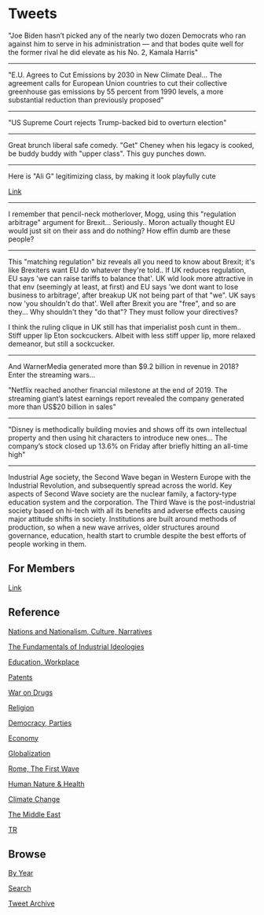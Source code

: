 # Tweets

"Joe Biden hasn’t picked any of the nearly two dozen Democrats who ran
against him to serve in his administration — and that bodes quite well
for the former rival he did elevate as his No. 2, Kamala Harris"

---

"E.U. Agrees to Cut Emissions by 2030 in New Climate Deal... The
agreement calls for European Union countries to cut their collective
greenhouse gas emissions by 55 percent from 1990 levels, a more
substantial reduction than previously proposed"

---

"US Supreme Court rejects Trump-backed bid to overturn election"

---

Great brunch liberal safe comedy. "Get" Cheney when his legacy is
cooked, be buddy buddy with "upper class". This guy punches down.

---

Here is "Ali G" legitimizing class, by making it look playfully cute

[Link](https://youtu.be/03SiNNYJu3g?t=168)

---

I remember that pencil-neck motherlover, Mogg, using this "regulation
arbitrage" argument for Brexit... Seriously.. Moron actually thought
EU would just sit on their ass and do nothing? How effin dumb are
these people?

---

This "matching regulation" biz reveals all you need to know about
Brexit; it's like Brexiters want EU do whatever they're told.. If UK
reduces regulation, EU says 'we can raise tariffs to balance that'. UK
wld look more attractive in that env (seemingly at least, at first)
and EU says 'we dont want to lose business to arbitrage', after
breakup UK not being part of that "we". UK says now 'you shouldn't do
that'. Well after Brexit you are "free", and so are they... Why
shouldn't they "do that"? They must follow your directives?

I think the ruling clique in UK still has that imperialist posh cunt
in them.. Stiff upper lip Eton sockcuckers. Albeit with less stiff
upper lip, more relaxed demeanor, but still a sockcucker.

---

And WarnerMedia generated more than $9.2 billion in revenue in 2018?
Enter the streaming wars...

"Netflix reached another financial milestone at the end of 2019. The
streaming giant’s latest earnings report revealed the company
generated more than US$20 billion in sales"

---

"Disney is methodically building movies and shows off its own
intellectual property and then using hit characters to introduce new
ones...  The company’s stock closed up 13.6% on Friday after briefly
hitting an all-time high"

---

Industrial Age society, the Second Wave began in Western Europe with
the Industrial Revolution, and subsequently spread across the
world. Key aspects of Second Wave society are the nuclear family, a
factory-type education system and the corporation. The Third Wave is
the post-industrial society based on hi-tech with all its benefits and
adverse effects causing major attitude shifts in society. Institutions
are built around methods of production, so when a new wave arrives,
older structures around governance, education, health start to crumble
despite the best efforts of people working in them.

## For Members

[Link](https://thirdwave-members.herokuapp.com)

## Reference

[Nations and Nationalism, Culture, Narratives](/2013/02/nations-and-nationalism.md)

[The Fundamentals of Industrial Ideologies](/2011/04/fundamentals-of-industrial-ideologies.md)

[Education, Workplace](2017/09/education-workplace.md)

[Patents](/2018/09/patents.md)

[War on Drugs](/2019/11/war-on-drugs.md)

[Religion](/2015/04/god-religion.md)

[Democracy, Parties](/2016/11/democracy.md)

[Economy](/2018/05/economy.md)

[Globalization](/2018/09/globalization.md)

[Rome, The First Wave](/2017/12/rome.md)

[Human Nature & Health](/2020/07/human-nature.md)

[Climate Change](/2018/12/climate.md)

[The Middle East](/2019/07/middleeast.md)

[TR](../tr)

## Browse

[By Year](years.md)

[Search](search.html)

[Tweet Archive](/tweets/README.md)


